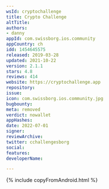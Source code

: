 ```yaml
---
wsId: cryptochallenge
title: Crypto Challenge
altTitle: 
authors:
- danny
appId: com.swissborg.ios.community
appCountry: ch
idd: 1454645575
released: 2019-03-28
updated: 2021-10-22
version: 2.1.1
stars: 4.8
reviews: 414
website: https://cryptochallenge.app
repository: 
issue: 
icon: com.swissborg.ios.community.jpg
bugbounty: 
meta: removed
verdict: nowallet
appHashes: 
date: 2022-07-01
signer: 
reviewArchive: 
twitter: cchallengesborg
social: 
features: 
developerName: 

---
```


{% include copyFromAndroid.html %}

